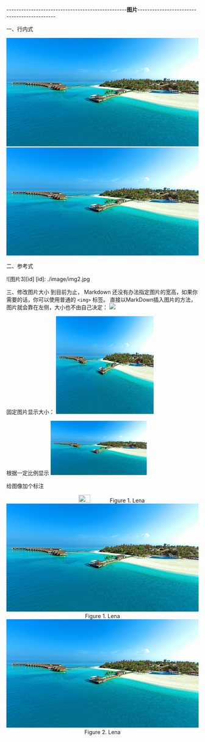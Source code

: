 -------------------------------------------------**图片**--------------------------------------------

一、行内式

![图片1](./image/img1.jpg "Optional title")
![图片2](https://github.com/xiarainla/document/blob/master/markdown/image/img1.jpg)

二、参考式

![图片3][id]
[id]: ./image/img2.jpg

三、修改图片大小
到目前为止， Markdown 还没有办法指定图片的宽高，如果你需要的话，你可以使用普通的 `<img>` 标签。
直接以MarkDown插入图片的方法，图片就会靠在左侧，大小也不由自己决定：
<img src="https://github.com/xiarainla/document/blob/master/markdown/image/img1.jpg.jpg"/>

固定图片显示大小：
<img src="https://github.com/xiarainla/document/blob/master/markdown/image/img1.jpg" width=256 height=256 />

根据一定比例显示
<img src="https://github.com/xiarainla/document/blob/master/markdown/image/img1.jpg" width="50%" height="50%" />

给图像加个标注
<center>
<img src="https://github.com/xiarainla/document/blob/master/markdown/image/img1.jpg.jpg" width="25%" height="25%" />
Figure 1. Lena
</center>

<center>
<img src="https://github.com/xiarainla/document/blob/master/markdown/image/img1.jpg" />
Figure 1. Lena
</center>

<center>
<img src="https://github.com/xiarainla/document/blob/master/markdown/image/img1.jpg" />
Figure 2. Lena
</center>




